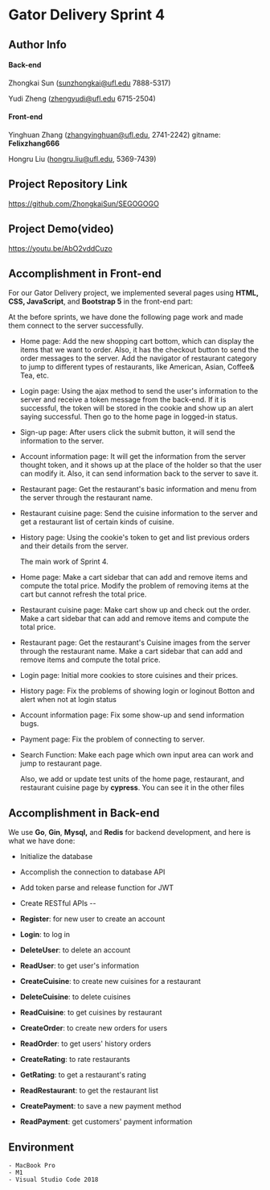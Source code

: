 # Gator Delivery Sprint 4



## Author Info

#### Back-end

Zhongkai Sun (sunzhongkai@ufl.edu 7888-5317)

Yudi Zheng (zhengyudi@ufl.edu 6715-2504)

#### Front-end

Yinghuan Zhang (zhangyinghuan@ufl.edu, 2741-2242) gitname: **Felixzhang666**

Hongru Liu (hongru.liu@ufl.edu, 5369-7439)



## Project Repository Link

https://github.com/ZhongkaiSun/SEGOGOGO

## Project Demo(video)

https://youtu.be/AbO2vddCuzo

## Accomplishment in Front-end

For our Gator Delivery project, we implemented several pages using **HTML, CSS, JavaScript**, and **Bootstrap 5** in the front-end part: 

At the before sprints, we have done the following page work and made them connect to the server successfully.



-  Home page: Add the new shopping cart bottom, which can display the items that we want to order. Also, it has the checkout button to send the order messages to the server. Add the navigator of restaurant category to jump to different types of restaurants, like American, Asian, Coffee& Tea, etc.

- Login page: Using the ajax method to send the user's information to the server and receive a token message from the back-end. If it is successful, the token will be stored in the cookie and show up an alert saying successful. Then go to the home page in logged-in status.

- Sign-up page: After users click the submit button, it will send the information to the server.

- Account information page: It will get the information from the server thought token, and it shows up at the place of the holder so that the user can modify it. Also, it can send information back to the server to save it.

- Restaurant page: Get the restaurant's basic information and menu from the server through the restaurant name.

- Restaurant cuisine page: Send the cuisine information to the server and get a restaurant list of certain kinds of cuisine.

- History page: Using the cookie's token to get and list previous orders and their details from the server.

  
  
  The main work of Sprint 4.
  
- Home page: Make a cart sidebar that can add and remove items and compute the total price. Modify the problem of removing items at the cart but cannot refresh the total price.

- Restaurant cuisine page: Make cart show up and check out the order. Make a cart sidebar that can add and remove items and compute the total price. 

- Restaurant page: Get the restaurant's Cuisine images from the server through the restaurant name. Make a cart sidebar that can add and remove items and compute the total price. 

- Login page: Initial more cookies to store cuisines and their prices.

- History page: Fix the problems of showing login or loginout Botton and alert when not at login status

- Account information page: Fix some show-up and send information bugs.  

- Payment page: Fix the problem of connecting to server.

- Search Function: Make each page which own input area can work and jump to restaurant page. 

  
  
  Also, we add or update test units of the home page,  restaurant, and restaurant cuisine page by **cypress**. You can see it in the other files

##  Accomplishment in Back-end

We use **Go**, **Gin**, **Mysql,** and **Redis** for backend development, and here is what we have done:

- Initialize the database

- Accomplish the connection to database API

- Add token parse and release function for JWT

- Create RESTful APIs --

- **Register**: for new user to create an account

- **Login**: to log in 

- **DeleteUser**: to delete an account

- **ReadUser**: to get user's information

- **CreateCuisine**: to create new cuisines for a restaurant

- **DeleteCuisine**: to delete cuisines

- **ReadCuisine**: to get cuisines by restaurant

- **CreateOrder**: to create new orders for users

- **ReadOrder**: to get users' history orders

- **CreateRating**: to rate restaurants

- **GetRating**: to get a restaurant's rating

- **ReadRestaurant**: to get the restaurant list

- **CreatePayment**: to save a new payment method

- **ReadPayment**: get customers' payment information





## Environment

```
- MacBook Pro
- M1
- Visual Studio Code 2018
```
